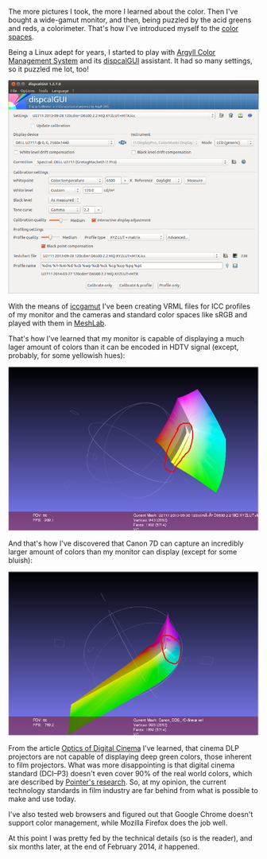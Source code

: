 The more pictures I took, the more I learned about the color. Then I've bought a wide-gamut monitor, and then, being puzzled by the acid greens and reds, a colorimeter. That's how I've introduced myself to the [color spaces](http://en.wikipedia.org/wiki/Color_space).

Being a Linux adept for years, I started to play with [Argyll Color Management System](http://www.argyllcms.com/) and its [dispcalGUI](http://dispcalgui.hoech.net/) assistant. It had so many settings, so it puzzled me lot, too!

![dispcalGUI](../project_images/dispcalGUI.png?raw=true)

With the means of [iccgamut](http://argyllcms.com/doc/iccgamut.html) I've been creating VRML files for ICC profiles of my monitor and the cameras and standard color spaces like sRGB and played with them in [MeshLab](http://meshlab.sourceforge.net/). 

That's how I've learned that my monitor is capable of displaying a much lager amount of colors than it can be encoded in HDTV signal (except, probably, for some yellowish hues):

![MeshLab HDTV](../project_images/meshlab_hdtv.png?raw=true)

And that's how I've discovered that Canon 7D can capture an incredibly larger amount of colors than my monitor can display (except for some bluish):

![dispcalGUI](../project_images/meshlab_canon7d.png?raw=true)

From the article [Optics of Digital Cinema](https://www.student.cs.uwaterloo.ca/~cs781/PinhoDigitalCinemaTalk.pdf) I've learned, that cinema DLP projectors are not capable of displaying deep green colors, those inherent to film projectors. What was more disappointing is that digital cinema standard (DCI–P3) doesn't even cover 90% of the real world colors, which are described by [Pointer's research](http://onlinelibrary.wiley.com/doi/10.1002/col.5080050308/abstract). So, at my opinion, the current technology standards in film industry are far behind from what is possible to make and use today.

I've also tested web browsers and figured out that Google Chrome doesn't support color management, while Mozilla Firefox does the job well.

At this point I was pretty fed by the technical details (so is the reader), and six months later, at the end of February 2014, _it_ happened.
